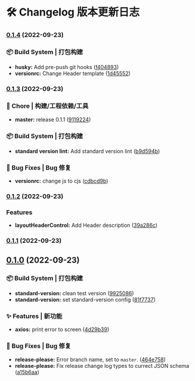 # 🛠️ Changelog 版本更新日志
### [0.1.4](https://github.com/xby020/vite-potato-admin/compare/v0.1.3...v0.1.4) (2022-09-23)


### 📦‍ Build System | 打包构建

* **husky:** Add pre-push git hooks ([f404893](https://github.com/xby020/vite-potato-admin/commit/f4048932c047550e2aaa57554f12d4139cec5f04))
* **versionrc:** Change Header template ([1d45552](https://github.com/xby020/vite-potato-admin/commit/1d4555276edc9ab97281ccab141876c6cdbad87a))

### [0.1.3](https://github.com/xby020/vite-potato-admin/compare/v0.1.2...v0.1.3) (2022-09-23)


### 🚀 Chore | 构建/工程依赖/工具

* **master:** release 0.1.1 ([9119224](https://github.com/xby020/vite-potato-admin/commit/9119224c1d68e877caf05164f3b45287e0239801))


### 📦‍ Build System | 打包构建

* **standard version lint:** Add standard version lint ([b9d594b](https://github.com/xby020/vite-potato-admin/commit/b9d594b902a2f31b8453a15d1e8d939204451c93))


### 🐛 Bug Fixes | Bug 修复

* **versionrc:** change js to cjs ([cdbcd9b](https://github.com/xby020/vite-potato-admin/commit/cdbcd9bc10d72d81116ae9c79b7b6afd2922f25f))

### [0.1.2](https://github.com/xby020/vite-potato-admin/compare/v0.1.0...v0.1.2) (2022-09-23)


### Features

* **layoutHeaderControl:** Add Header description ([39a286c](https://github.com/xby020/vite-potato-admin/commit/39a286c74d57cb2d09946d72507c8bf411591327))

### [0.1.1](https://github.com/xby020/vite-potato-admin/compare/v0.1.0...v0.1.1) (2022-09-23)

## [0.1.0](https://github.com/xby020/vite-potato-admin/compare/v0.0.1...v0.1.0) (2022-09-23)


### 📦‍ Build System | 打包构建

* **standard-version:** clean test version ([9925086](https://github.com/xby020/vite-potato-admin/commit/99250865c8bf54307f408ef60e60b97820fae5e8))
* **standard-version:** set standard-version config ([81f7737](https://github.com/xby020/vite-potato-admin/commit/81f77378473130d571b7ae5cf543ade91d083186))


### ✨ Features | 新功能

* **axios:** print error to screen ([4d29b39](https://github.com/xby020/vite-potato-admin/commit/4d29b3967b07fdf41dbb4fa52bd306b4f389d30c))


### 🐛 Bug Fixes | Bug 修复

* **release-please:** Error branch name, set to `master`. ([464e758](https://github.com/xby020/vite-potato-admin/commit/464e758fb5e26a821b8036f24a180a66892a06bb))
* **release-please:** Fix release change log types to currect JSON schema ([a15b6aa](https://github.com/xby020/vite-potato-admin/commit/a15b6aa9f6dc2e067b509681fa7931d3d30f88cb))
